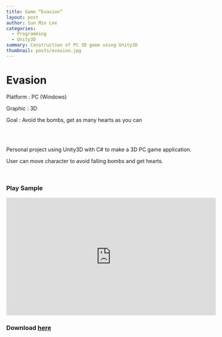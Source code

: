 ```yaml
---
title: Game “Evasion”
layout: post
author: Sun Min Lee
categories:
  - Programming
  - Unity3D
summary: Construction of PC 3D game using Unity3D
thumbnail: posts/evasion.jpg
---
```

<h1 class="text-center"> Evasion </h1>

<p>Platform : PC (Windows)</p>
<p>Graphic : 3D</p>
<p>Goal : Avoid the bombs, get as many hearts as you can</p>
  <br>
  <br>
<p> Personal project using Unity3D with C# to make a 3D PC game application.</p>
<p> User can move character to avoid falling bombs and get hearts.</p>
  <br>
<h3> Play Sample </h3>

<iframe width="560" height="315" src="https://www.youtube.com/embed/OoAZvcXfY0A?rel=0&amp;controls=0&amp;showinfo=0" frameborder="0" allow="autoplay; encrypted-media" allowfullscreen=""></iframe>

<br>
<h3> Download <a href="https://github.com/sunminkr/UnityProjects">here</a></h3>
